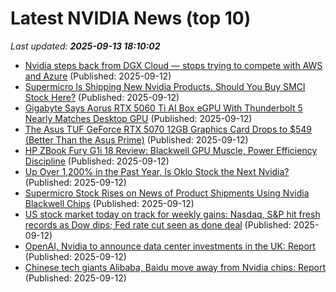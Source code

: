 # Latest NVIDIA News (top 10)
_Last updated: **2025-09-13 18:10:02**_

- [Nvidia steps back from DGX Cloud — stops trying to compete with AWS and Azure](https://www.tomshardware.com/tech-industry/nvidia-steps-back-from-dgx-cloud) (Published: 2025-09-12)
- [Supermicro Is Shipping New Nvidia Products. Should You Buy SMCI Stock Here?](https://biztoc.com/x/0285a930b24d4e2e) (Published: 2025-09-12)
- [Gigabyte Says Aorus RTX 5060 Ti AI Box eGPU With Thunderbolt 5 Nearly Matches Desktop GPU](https://hothardware.com/news/gigabytes-aorus-rtx-5060-ti-ai-egpu-nearly-matches-desktop-gpu) (Published: 2025-09-12)
- [The Asus TUF GeForce RTX 5070 12GB Graphics Card Drops to $549 (Better Than the Asus Prime)](https://www.ign.com/articles/asus-tuf-geforce-rtx-5070-12gb-graphics-card-deal) (Published: 2025-09-12)
- [HP ZBook Fury G1i 18 Review: Blackwell GPU Muscle, Power Efficiency Discipline](https://www.storagereview.com/review/hp-zbook-fury-g1i-18-inch-mobile-workstation-pc) (Published: 2025-09-12)
- [Up Over 1,200% in the Past Year, Is Oklo Stock the Next Nvidia?](https://biztoc.com/x/6fb525898c7c63c8) (Published: 2025-09-12)
- [Supermicro Stock Rises on News of Product Shipments Using Nvidia Blackwell Chips](https://biztoc.com/x/3db98380e39da13b) (Published: 2025-09-12)
- [US stock market today on track for weekly gains: Nasdaq, S&P hit fresh records as Dow dips; Fed rate cut seen as done deal](https://economictimes.indiatimes.com/news/international/us/us-stock-market-today-on-track-for-weekly-gains-nasdaq-sp-hit-fresh-records-as-dow-dips-fed-rate-cut-seen-as-done-deal/articleshow/123856157.cms) (Published: 2025-09-12)
- [OpenAI, Nvidia to announce data center investments in the UK: Report](https://biztoc.com/x/b073c4aed6d4dd27) (Published: 2025-09-12)
- [Chinese tech giants Alibaba, Baidu move away from Nvidia chips: Report](https://biztoc.com/x/812151902975f174) (Published: 2025-09-12)
